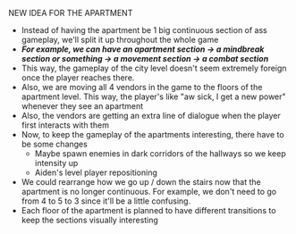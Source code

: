 NEW IDEA FOR THE APARTMENT

- Instead of having the apartment be 1 big continuous section of ass gameplay, we'll split it up throughout the whole game
- ***For example, we can have an apartment section -> a mindbreak section or something -> a movement section -> a combat section***
- This way, the gameplay of the city level doesn't seem extremely foreign once the player reaches there.
- Also, we are moving all 4 vendors in the game to the floors of the apartment level. This way, the player's like "aw sick, I get a new power" whenever they see an apartment
- Also, the vendors are getting an extra line of dialogue when the player first interacts with them
- Now, to keep the gameplay of the apartments interesting, there have to be some changes
	- Maybe spawn enemies in dark corridors of the hallways so we keep intensity up
	- Aiden's level player repositioning
- We could rearrange how we go up / down the stairs now that the apartment is no longer continuous. For example, we don't need to go from 4 to 5 to 3 since it'll be a little confusing.
- Each floor of the apartment is planned to have different transitions to keep the sections visually interesting
